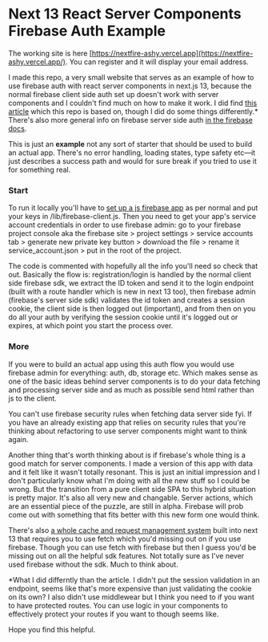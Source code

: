 # Next 13 React Server Components Firebase Auth Example

The working site is here [https://nextfire-ashy.vercel.app](https://nextfire-ashy.vercel.app/). You can register and it will display your email address.

I made this repo, a very small website that serves as an example of how to use firebase auth with react server components in next.js 13, because the normal firebase client side auth set up doesn't work with server components and I couldn't find much on how to make it work. I did find [this article](https://dev.to/geiel/how-to-use-firebase-authentication-in-nextjs-13-client-and-server-side-1bbn) which this repo is based on, though I did do some things differently.\* There's also more general info on firebase server side auth [in the firebase docs](https://firebase.google.com/docs/auth/admin).

This is just an **example** not any sort of starter that should be used to build an actual app. There's no error handling, loading states, type safety etc—it just describes a success path and would for sure break if you tried to use it for something real.

### Start

To run it locally you'll have to [set up a js firebase app](https://firebase.google.com/docs/web/setup) as per normal and put your keys in /lib/firebase-client.js. Then you need to get your app's service account credentials in order to use firebase admin: go to your firebase project console aka the firebase site > project settings > service accounts tab > generate new private key button > download the file > rename it service_account.json > put in the root of the project.

The code is commented with hopefully all the info you'll need so check that out. Basically the flow is: registration/login is handled by the normal client side firebase sdk, we extract the ID token and send it to the login endpoint (built with a route handler which is new in next 13 too), then firebase admin (firebase's server side sdk) validates the id token and creates a session cookie, the client side is then logged out (important), and from then on you do all your auth by verifying the session cookie until it's logged out or expires, at which point you start the process over.

### More

If you were to build an actual app using this auth flow you would use firebase admin for everything: auth, db, storage etc. Which makes sense as one of the basic ideas behind server components is to do your data fetching and processing server side and as much as possible send html rather than js to the client.

You can't use firebase security rules when fetching data server side fyi. If you have an already existing app that relies on security rules that you're thinking about refactoring to use server components might want to think again.

Another thing that's worth thinking about is if firebase's whole thing is a good match for server components. I made a version of this app with data and it felt like it wasn't totally resonant. This is just an initial impression and I don't particularly know what I'm doing with all the new stuff so I could be wrong. But the transition from a pure client side SPA to this hybrid situation is pretty major. It's also all very new and changable. Server actions, which are an essential piece of the puzzle, are still in alpha. Firebase will prob come out with something that fits better with this new form one would think.

There's also [a whole cache and request management system](https://nextjs.org/docs/app/building-your-application/data-fetching#automatic-fetch-request-deduping) built into next 13 that requires you to use fetch which you'd missing out on if you use firebase. Though you can use fetch with firebase but then I guess you'd be missing out on all the helpful sdk features. Not totally sure as I've never used firebase without the sdk. Much to think about.

\*What I did differntly than the article. I didn't put the session validation in an endpoint, seems like that's more expensive than just validating the cookie on its own? I also didn't use middlewear but I think you need to if you want to have protected routes. You can use logic in your components to effectively protect your routes if you want to though seems like.

Hope you find this helpful.
